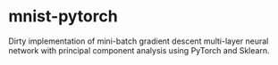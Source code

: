 # mnist-pytorch
Dirty implementation of mini-batch gradient descent multi-layer neural network with principal component analysis using PyTorch and Sklearn.
